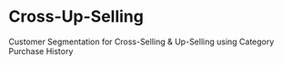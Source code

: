 # Cross-Up-Selling
Customer Segmentation for Cross-Selling &amp; Up-Selling using Category Purchase History
